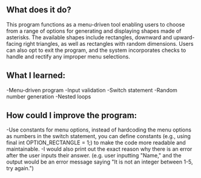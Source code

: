 ## What does it do?
This program functions as a menu-driven tool enabling users to choose from a range of options for generating and displaying shapes made of asterisks. The available shapes include rectangles, downward and upward-facing right triangles, as well as rectangles with random dimensions. Users can also opt to exit the program, and the system incorporates checks to handle and rectify any improper menu selections.

## What I learned:
-Menu-driven program
-Input validation
-Switch statement
-Random number generation
-Nested loops

## How could I improve the program:
-Use constants for menu options, instead of hardcoding the menu options as numbers in the switch statement, you can define constants (e.g., using final int OPTION_RECTANGLE = 1;) to make the code more readable and maintainable.
-I would also print out the exact reason why there is an error after the user inputs their answer. (e.g. user inputting "Name," and the output would be an error message saying "It is not an integer between 1-5, try again.")
